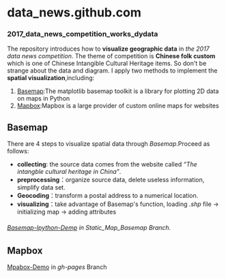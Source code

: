 # data_news.github.com
### 2017_data_news_competition_works_dydata
The repository introduces how to **visualize geographic data** in _the 2017 data news competition_.
The theme of competition is **Chinese folk custom** which is one of Chinese Intangible Cultural Heritage items.
So don't be strange about the data and diagram.
I apply two methods to implement the **spatial visualization**,including:
1. [Basemap](http://matplotlib.org/basemap/):The matplotlib basemap toolkit is a library for plotting 2D data on maps in Python
2. [Mapbox](https://en.wikipedia.org/wiki/Mapbox):Mapbox is a large provider of custom online maps for websites
## Basemap
There are 4 steps to visualize spatial data through _Basemap_.Proceed as follows:
- **collecting**: the source data comes from the website called _“The intangble cultural heritage in China”_.
- **preprocessing**：organize source data, delete useless information, simplify data set.
- **Geocoding**：transform a postal address to a numerical location.
- **visualizing**：take advantage of Basemap's function, loading _.shp_ file -> initializing map -> adding attributes
###### [Basemap-Ipython-Demp](https://github.com/Bingohong/data_news.github.com/tree/Static_Map_Basemap) in _Static_Map_Basemap_ Branch.

## Mapbox
[Mpabox-Demo](https://bingohong.github.io/data_news.github.com/China_itangible_cultural_heritage.html) in _gh-pages_ Branch
